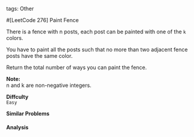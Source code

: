 tags:  Other

#[LeetCode 276] Paint Fence

There is a fence with n posts, each post can be painted with one of the `k` colors.

You have to paint all the posts such that no more than two adjacent fence posts have the same color.

Return the total number of ways you can paint the fence.

**Note:**  
n and k are non-negative integers.


**Diffculty**  
`Easy`

**Similar Problems**  


#### Analysis

